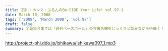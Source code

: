 ```yaml
---
title: 石川・ホンマ・ぶるんのBe-SIDE Your Life! vol.97-1
date: March 10, 2008
tags: ['2008', 'March 2008', 'vol.97']
draft: false
summary: 全員集合までは「週刊ベースボール」の写真名鑑をじっくりと読みながら待機！！ホンマさんが寝起き声なのは、電車の中で爆睡してしまっていたから・・・です！NAMAE
---
```


http://project-phi.ddo.jp/ishikawa/ishikawa097_1.mp3
